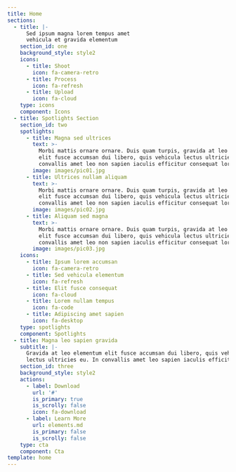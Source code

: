 ```yaml
---
title: Home
sections:
  - title: |-
      Sed ipsum magna lorem tempus amet
      vehicula et gravida elementum
    section_id: one
    background_style: style2
    icons:
      - title: Shoot
        icon: fa-camera-retro
      - title: Process
        icon: fa-refresh
      - title: Upload
        icon: fa-cloud
    type: icons
    component: Icons
  - title: Spotlights Section
    section_id: two
    spotlights:
      - title: Magna sed ultrices
        text: >-
          Morbi mattis ornare ornare. Duis quam turpis, gravida at leo elementum
          elit fusce accumsan dui libero, quis vehicula lectus ultricies eu. In
          convallis amet leo non sapien iaculis efficitur consequat lorem ipsum.
        image: images/pic01.jpg
      - title: Ultrices nullam aliquam
        text: >-
          Morbi mattis ornare ornare. Duis quam turpis, gravida at leo elementum
          elit fusce accumsan dui libero, quis vehicula lectus ultricies eu. In
          convallis amet leo non sapien iaculis efficitur consequat lorem ipsum.
        image: images/pic02.jpg
      - title: Aliquam sed magna
        text: >-
          Morbi mattis ornare ornare. Duis quam turpis, gravida at leo elementum
          elit fusce accumsan dui libero, quis vehicula lectus ultricies eu. In
          convallis amet leo non sapien iaculis efficitur consequat lorem ipsum.
        image: images/pic03.jpg
    icons:
      - title: Ipsum lorem accumsan
        icon: fa-camera-retro
      - title: Sed vehicula elementum
        icon: fa-refresh
      - title: Elit fusce consequat
        icon: fa-cloud
      - title: Lorem nullam tempus
        icon: fa-code
      - title: Adipiscing amet sapien
        icon: fa-desktop
    type: spotlights
    component: Spotlights
  - title: Magna leo sapien gravida
    subtitle: |-
      Gravida at leo elementum elit fusce accumsan dui libero, quis vehicula  
      lectus ultricies eu. In convallis amet leo sapien iaculis efficitur.
    section_id: three
    background_style: style2
    actions:
      - label: Download
        url: '#'
        is_primary: true
        is_scrolly: false
        icon: fa-download
      - label: Learn More
        url: elements.md
        is_primary: false
        is_scrolly: false
    type: cta
    component: Cta
template: home
---
```

